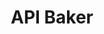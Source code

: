 ---
api_service: '?'
description: turn a Jupyter notebook into an API
shortname: api_baker
timestamp: Fri, 04 Feb 2022 17:09:44 GMT
title: API Baker
uuid: f8fc988b-fc7c-41a7-abaa-4b7c7041e5b5
website_link: https://apibakery.com/
---